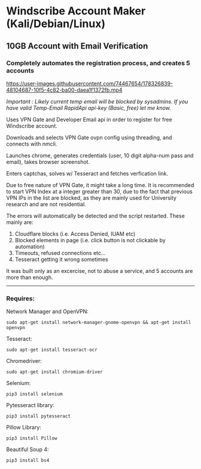 # Windscribe Account Maker (Kali/Debian/Linux) #

## 10GB Account with Email Verification ##

### Completely automates the registration process, and creates 5 accounts ###

https://user-images.githubusercontent.com/74467654/178326839-48104687-10f5-4c82-ba00-daea1f1372fb.mp4

*Important : Likely current temp email will be blocked by sysadmins. If you have valid Temp-Email RapidApi api-key (Basic, free) let me know.*

Uses VPN Gate and Developer Email api in order to register for free Windscribe account. 

Downloads and selects VPN Gate ovpn config using threading, and connects with nmcli.

Launches chrome, generates credentials (user, 10 digit alpha-num pass and email), takes browser screenshot.

Enters captchas, solves w/ Tesseract and fetches verfication link.

Due to free nature of VPN Gate, it might take a long time. It is recommended to start VPN Index at a integer greater than 30, due to the fact that previous VPN IPs in the list are blocked, as they are mainly used for University research and are not residential.

The errors will automatically be detected and the script restarted. These mainly are:

1) Cloudflare blocks (i.e. Access Denied, IUAM etc)
2) Blocked elements in page (i.e. click button is not clickable by automation)
3) Timeouts, refused connections etc...
4) Tesseract getting it wrong sometimes

It was built only as an excercise, not to abuse a service, and 5 accounts are more than enough.

---------------------------------------------------------------

### Requires: ##

Network Manager and OpenVPN:

```sudo apt-get install network-manager-gnome-openvpn && apt-get install openvpn```

Tesseract:

```sudo apt-get install tesseract-ocr```

Chromedriver:

```sudo apt-get install chromium-driver```

Selenium:

```pip3 install selenium```

Pytesseract library:

```pip3 install pytesseract```

Pillow Library:

```pip3 install Pillow```

Beautiful Soup 4:

```pip3 install bs4```
